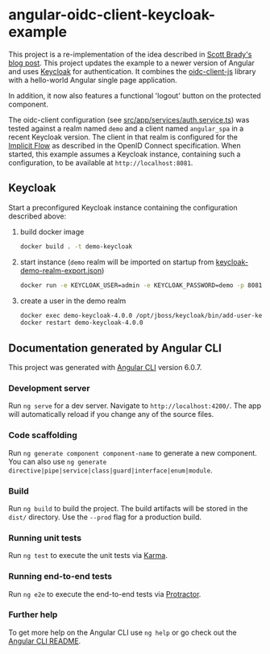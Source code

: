 # angular-oidc-client-keycloak-example

This project is a re-implementation of the idea described in [Scott Brady's blog post](https://www.scottbrady91.com/Angular/SPA-Authentiction-using-OpenID-Connect-Angular-CLI-and-oidc-client).
This project updates the example to a newer version of Angular and uses [Keycloak](https://www.keycloak.org) for authentication.
It combines the [oidc-client-js](https://github.com/IdentityModel/oidc-client-js) library with a hello-world Angular single page application.

In addition, it now also features a functional 'logout' button on the protected component.

The oidc-client configuration (see [src/app/services/auth.service.ts](src/app/services/auth.service.ts)) was tested against a realm named `demo` and a client named `angular_spa` in a recent Keycloak version.
The client in that realm is configured for the [Implicit Flow](http://openid.net/specs/openid-connect-core-1_0.html#ImplicitFlowAuth) as described in the OpenID Connect specification.
When started, this example assumes a Keycloak instance, containing such a configuration, to be available at `http://localhost:8081`.

## Keycloak

Start a preconfigured Keycloak instance containing the configuration described above:

1. build docker image

   ```bash
   docker build . -t demo-keycloak
   ```

1. start instance (`demo` realm will be imported on startup from [keycloak-demo-realm-export.json](keycloak-demo-realm-export.json))

   ```bash
   docker run -e KEYCLOAK_USER=admin -e KEYCLOAK_PASSWORD=demo -p 8081:8080 -d --name demo-keycloak-4.0.0 demo-keycloak
   ```

1. create a user in the demo realm

   ```bash
   docker exec demo-keycloak-4.0.0 /opt/jboss/keycloak/bin/add-user-keycloak.sh -r demo -u foo -p foo
   docker restart demo-keycloak-4.0.0
   ```

## Documentation generated by Angular CLI

This project was generated with [Angular CLI](https://github.com/angular/angular-cli) version 6.0.7.

### Development server

Run `ng serve` for a dev server. Navigate to `http://localhost:4200/`. The app will automatically reload if you change any of the source files.

### Code scaffolding

Run `ng generate component component-name` to generate a new component. You can also use `ng generate directive|pipe|service|class|guard|interface|enum|module`.

### Build

Run `ng build` to build the project. The build artifacts will be stored in the `dist/` directory. Use the `--prod` flag for a production build.

### Running unit tests

Run `ng test` to execute the unit tests via [Karma](https://karma-runner.github.io).

### Running end-to-end tests

Run `ng e2e` to execute the end-to-end tests via [Protractor](http://www.protractortest.org/).

### Further help

To get more help on the Angular CLI use `ng help` or go check out the [Angular CLI README](https://github.com/angular/angular-cli/blob/master/README.md).
